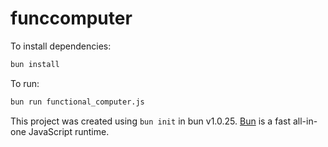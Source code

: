# funccomputer

To install dependencies:

```bash
bun install
```

To run:

```bash
bun run functional_computer.js
```

This project was created using `bun init` in bun v1.0.25. [Bun](https://bun.sh) is a fast all-in-one JavaScript runtime.

